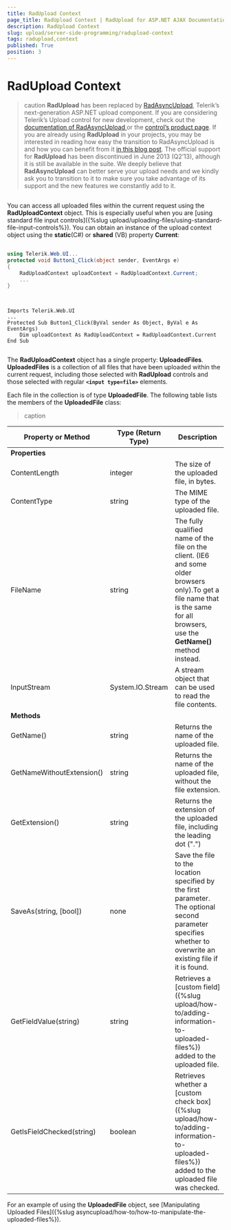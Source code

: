 ```yaml
---
title: RadUpload Context
page_title: RadUpload Context | RadUpload for ASP.NET AJAX Documentation
description: RadUpload Context
slug: upload/server-side-programming/radupload-context
tags: radupload,context
published: True
position: 3
---
```


# RadUpload Context



>caution  **RadUpload** has been replaced by [RadAsyncUpload](https://demos.telerik.com/aspnet-ajax/asyncupload/examples/overview/defaultcs.aspx), Telerik’s next-generation ASP.NET upload component. If you are considering Telerik’s Upload control for new development, check out the [documentation of RadAsyncUpload ](https://www.telerik.com/help/aspnet-ajax/asyncupload-overview.html) or the [control’s product page](https://www.telerik.com/products/aspnet-ajax/asyncupload.aspx). If you are already using **RadUpload** in your projects, you may be interested in reading how easy the transition to RadAsyncUpload is and how you can benefit from it [in this blog post](https://blogs.telerik.com/blogs/12-12-05/the-case-of-telerik-s-new-old-asp.net-ajax-upload-control-radasyncupload). The official support for **RadUpload** has been discontinued in June 2013 (Q2’13), although it is still be available in the suite. We deeply believe that **RadAsyncUpload** can better serve your upload needs and we kindly ask you to transition to it to make sure you take advantage of its support and the new features we constantly add to it.
>


## 

You can access all uploaded files within the current request using the **RadUploadContext** object. This is especially useful when you are [using standard file input controls]({%slug upload/uploading-files/using-standard-file-input-controls%}). You can obtain an instance of the upload context object using the **static**(C#) or **shared** (VB) property **Current**:





````C#
	     
using Telerik.Web.UI...
protected void Button1_Click(object sender, EventArgs e)
{  
    RadUploadContext uploadContext = RadUploadContext.Current;  
    ...
}
				
````
````VB.NET
	     
Imports Telerik.Web.UI
...
Protected Sub Button1_Click(ByVal sender As Object, ByVal e As EventArgs)
    Dim uploadContext As RadUploadContext = RadUploadContext.Current
End Sub
	
````


The **RadUploadContext** object has a single property: **UploadedFiles**. **UploadedFiles** is a collection of all files that have been uploaded within the current request, including those selected with **RadUpload** controls and those selected with regular **`<input type=file>`** elements.

Each file in the collection is of type **UploadedFile**. The following table lists the members of the **UploadedFile** class:


>caption  

| Property or Method | Type (Return Type) | Description |
| ------ | ------ | ------ |
| **Properties** |||
|ContentLength|integer|The size of the uploaded file, in bytes.|
|ContentType|string|The MIME type of the uploaded file.|
|FileName|string|The fully qualified name of the file on the client. (IE6 and some older browsers only).To get a file name that is the same for all browsers, use the **GetName()** method instead.|
|InputStream|System.IO.Stream|A stream object that can be used to read the file contents.|
| **Methods** |||
|GetName()|string|Returns the name of the uploaded file.|
|GetNameWithoutExtension()|string|Returns the name of the uploaded file, without the file extension.|
|GetExtension()|string|Returns the extension of the uploaded file, including the leading dot (".")|
|SaveAs(string, [bool])|none|Save the file to the location specified by the first parameter. The optional second parameter specifies whether to overwrite an existing file if it is found.|
|GetFieldValue(string)|string|Retrieves a [custom field]({%slug upload/how-to/adding-information-to-uploaded-files%}) added to the uploaded file.|
|GetIsFieldChecked(string)|boolean|Retrieves whether a [custom check box]({%slug upload/how-to/adding-information-to-uploaded-files%}) added to the uploaded file was checked.|

For an example of using the **UploadedFile** object, see [Manipulating Uploaded Files]({%slug asyncupload/how-to/how-to-manipulate-the-uploaded-files%}).
